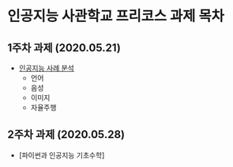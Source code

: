 # 인공지능 사관학교 프리코스 과제 목차

## 1주차 과제 (2020.05.21)

- [인공지능 사례 분석 ](https://github.com/bupark82/test/blob/master/1%EC%A3%BC%EC%B0%A8.ipynb)
  * 언어
  * 음성
  * 이미지
  * 자율주행

## 2주차 과제 (2020.05.28)

- [파이썬과 인공지능 기초수학]

